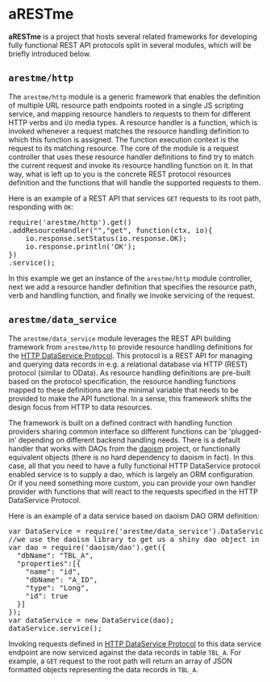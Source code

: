 # aRESTme
**aRESTme** is a project that hosts several related frameworks for developing fully functional REST API protocols split in several modules, which will be briefly introduced below.

## `arestme/http`
The `arestme/http` module is a generic framework that enables the definition of multiple URL resource path endpoints rooted in a single JS scripting service, and mapping resource handlers to requests to them for different HTTP verbs and i/o media types. A resource handler is a function, which is invoked whenever a request matches the resource handling definition to which this function is assigned. The function execution context is the request to its matching resource. The core of the module is a request controller that uses these resource handler definitions to find try to match the current request and invoke its resource handling function on it. In that way, what is left up to you is the concrete REST protocol resources definition and the functions that will handle the supported requests to them.

Here is an example of a REST API that services `GET` requests to its root path, responding with `OK`:
<pre>
require('arestme/http').get()
.addResourceHandler("","get", function(ctx, io){
    io.response.setStatus(io.response.OK);
    io.response.println('OK');
})
.service();
</pre>

In this example we get an instance of the `arestme/http` module controller, next we add a resource handler definition that specifies the resource path, verb and handling function, and finally we invoke servicing of the request.

## `arestme/data_service`
The `arestme/data_service` module leverages the REST API building framework from `arestme/http` to provide resource handling definitions for the [HTTP DataService Protocol](https://github.com/dirigiblelabs/arestme/wiki/6.-HTTP-DataService-Protocol). This protocol is a REST API for managing and querying data records in e.g. a relational database via HTTP (REST) protocol (similar to OData). As resource handling definitions are pre-built based on the protocol specification, the resource handling functions mapped to these definitions are the minimal variable that needs to be provided to make the API functional. In a sense, this framework shifts the design focus from HTTP to data resources.

The framework is built on a defined contract with handling function providers sharing common interface so different functions can be 'plugged-in' depending on different backend handling needs. There is a default handler that works with DAOs from the [daoism](https://github.com/dirigiblelabs/daoism) project, or functionally equivalent objects (there is no hard dependency to daoism in fact). In this case, all that you need to have a fully functional HTTP DataService protocol enabled service is to supply a dao, which is largely an ORM configuration. Or if you need something more custom, you can provide your own handler provider with functions that will react to the requests specified in the HTTP DataService Protocol.

Here is an example of a data service based on daoism DAO ORM definition:
<pre>
var DataService = require('arestme/data_service').DataService;
//we use the daoism library to get us a shiny dao object in fewer lines
var dao = require('daoism/dao').get({
  "dbName": "TBL_A",
  "properties":[{
    "name": "id",
    "dbName": "A_ID",
    "type": "Long",
    "id": true
  }]
});
var dataService = new DataService(dao);
dataService.service();
</pre>

Invoking requests defined in [HTTP DataService Protocol](https://github.com/dirigiblelabs/arestme/wiki/6.-HTTP-DataService-Protocol) to this data service endpoint are now serviced against the data records in table `TBL_A`. For example, a `GET` request to the root path will return an array of JSON formatted objects representing the data records in `TBL_A`.
